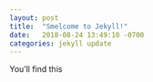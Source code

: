 ```yaml
---
layout: post
title:  "Smelcome to Jekyll!"
date:   2018-08-24 13:49:10 -0700
categories: jekyll update
---
```

You’ll find this